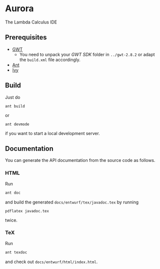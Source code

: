 # Aurora

The Lambda Calculus IDE

## Prerequisites

- [GWT](http://www.gwtproject.org)
    - You need to unpack your _GWT SDK_ folder in `../gwt-2.8.2` or adapt the `build.xml` file accordingly.
- [Ant](http://ant.apache.org)
- [Ivy](http://ant.apache.org/ivy)

## Build

Just do

```
ant build
```

or

```
ant devmode
```

if you want to start a local development server.

## Documentation

You can generate the API documentation from the source code as follows.

### HTML

Run

```bash
ant doc
```

and build the generated `docs/entwurf/tex/javadoc.tex` by running

```
pdflatex javadoc.tex
```

twice.

### TeX

Run

```bash
ant texdoc
```

and check out `docs/entwurf/html/index.html`.
